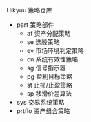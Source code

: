 Hikyuu 策略仓库

+ part 策略部件
    + af 资产分配策略
    + se 选股策略
    + ev 市场环境判定策略
    + cn 系统有效性策略
    + sg 信号指示器
    + pg 盈利目标策略
    + st 止损/止盈策略
    + sp 移滑价差算法
+ sys 交易系统策略
+ prtflo 资产组合策略
